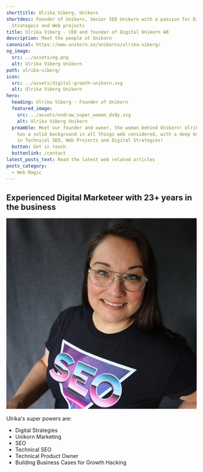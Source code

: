 ```yaml
---
shorttitle: Ulrika Viberg, Unikorn
shortdesc: Founder of Unikorn, Senior SEO Unikorn with a passion for Digital
  Strategeis and Web projects
title: Ulrika Viberg - CEO and founder of Digital Unikorn AB
description: Meet the people at Unikorn
canonical: https://www.unikorn.se/unikorns/ulrika-viberg/
og_image:
  src: ../assets/og.png
  alt: Ulrika Viberg Unikorn
path: ulrika-viberg/
icon:
  src: ../assets/digital-growth-unikorn.svg
  alt: Ulrika Viberg Unikorn
hero:
  heading: Ulrika Viberg - Founder of Unikorn
  featured_image:
    src: ../assets/undraw_super_woman_dv0y.svg
    alt: Ulrika Viberg Unikorn
  preamble: Meet our founder and owner, the woman behind Unikorn! Ulrika Viberg
    has a solid background in all things web considered, with a deep knowledge
    in Technical SEO, Web Projects and Digital Strategies!
  button: Get in touch
  buttonlink: /contact
latest_posts_text: Read the latest web related articles
posts_category:
  - Web Magic
---
```

## Experienced Digital Marketeer with 23+ years in the business

![Ulrika Viberg, Founder of Unikorn](../assets/ulrikaviberg.png)

Ulrika's super powers are: 

* Digital Strategies
* Unikorn Marketing
* SEO
* Technical SEO
* Technical Product Owner
* Building Business Cases for Growth Hacking